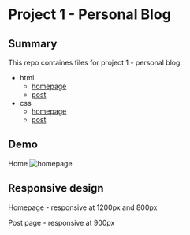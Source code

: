 # Project 1 - Personal Blog

## Summary

This repo containes files for project 1 - personal blog. 

* html
  * [homepage](https://github.com/fre-antra/React_SEP_041921/blob/by_nao/hw/blog-assignment/html/blog-assignment.html)
  * [post](https://github.com/fre-antra/React_SEP_041921/blob/by_nao/hw/blog-assignment/html/blog-post.html)
* css
  * [homepage](https://github.com/fre-antra/React_SEP_041921/tree/by_nao/hw/blog-assignment/css/homepage)
  * [post](https://github.com/fre-antra/React_SEP_041921/tree/by_nao/hw/blog-assignment/css/post)

## Demo

Home
![homepage](!blog-assignment/asset/home-wide.png)

## Responsive design

Homepage - responsive at 1200px and 800px

Post page - responsive at 900px

